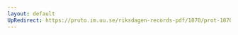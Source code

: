 ```yaml
---
layout: default
UpRedirect: https://pruto.im.uu.se/riksdagen-records-pdf/1870/prot-1870--fk--217/prot-1870--fk--217_006.pdf
---
```


